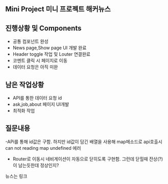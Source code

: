 ## Mini Project 미니 프로젝트 해커뉴스

## 진행상황 및 Components

- 공통 컴포넌트 완성
- News page,Show page UI 개발 완료
- Header toggle 작업 및 Louter 연결완료
- 코멘트 클릭 시 페이지로 이동
- 데이터 요청은 아직 미완

## 남은 작업상황

- API를 통한 데이터 요청 id
- ask,job,about 페이지 UI개발
- 최적화 작업

## 질문내용

-APi를 통해 id값은 구함. 하지만 id값이 담긴 배열을 사용해
map메소드로 api호출시 can not reading map undefined 에러

- Router로 이동시 네비게이션이 자동으로 닫히도록 구현함.
  그런데 닫힐때 잔상(?)이 남는듯한데 정상인지?

뉴스는 링크
